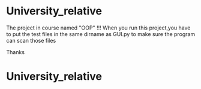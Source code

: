 # University_relative
The project in course named "OOP"
!!!
When you run this project,you have to put the test files in the same dirname as GUI.py 
to make sure the program can scan those files

Thanks

# University_relative